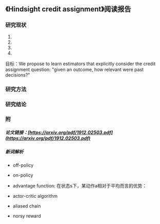 ##  《Hindsight credit assignment》阅读报告

### 研究现状

1.
2.
3.
4.

目标：We propose to learn estimators that explicitly consider the credit assignment question: "given an outcome, how relevant were past decisions?"

### 研究方法


### 研究结论


### 附

##### 论文链接：[https://arxiv.org/pdf/1912.02503.pdf](https://arxiv.org/pdf/1912.02503.pdf)


##### 新词解析

* off-policy
* on-policy
* advantage function: 在状态s下，某动作a相对于平均而言的优势：

* actor-critic algorithm
* aliased chain
* norsy reward